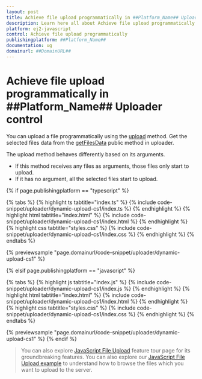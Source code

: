 ```yaml
---
layout: post
title: Achieve file upload programmatically in ##Platform_Name## Uploader control | Syncfusion
description: Learn here all about Achieve file upload programmatically in Syncfusion ##Platform_Name## Uploader control of Syncfusion Essential JS 2 and more.
platform: ej2-javascript
control: Achieve file upload programmatically 
publishingplatform: ##Platform_Name##
documentation: ug
domainurl: ##DomainURL##
---
```


# Achieve file upload programmatically in ##Platform_Name## Uploader control

You can upload a file programmatically using the [upload](../../api/uploader/#upload) method. Get the selected files data from the [getFilesData](../../api/uploader/#getfilesdata) public method in uploader.

The upload method behaves differently based on its arguments.
* If this method receives any files as arguments, those files only start to upload.
* If it has no argument, all the selected files start to upload.

{% if page.publishingplatform == "typescript" %}

 {% tabs %}
{% highlight ts tabtitle="index.ts" %}
{% include code-snippet/uploader/dynamic-upload-cs1/index.ts %}
{% endhighlight %}
{% highlight html tabtitle="index.html" %}
{% include code-snippet/uploader/dynamic-upload-cs1/index.html %}
{% endhighlight %}
{% highlight css tabtitle="styles.css" %}
{% include code-snippet/uploader/dynamic-upload-cs1/index.css %}
{% endhighlight %}
{% endtabs %}
        
{% previewsample "page.domainurl/code-snippet/uploader/dynamic-upload-cs1" %}

{% elsif page.publishingplatform == "javascript" %}

{% tabs %}
{% highlight js tabtitle="index.js" %}
{% include code-snippet/uploader/dynamic-upload-cs1/index.js %}
{% endhighlight %}
{% highlight html tabtitle="index.html" %}
{% include code-snippet/uploader/dynamic-upload-cs1/index.html %}
{% endhighlight %}
{% highlight css tabtitle="styles.css" %}
{% include code-snippet/uploader/dynamic-upload-cs1/index.css %}
{% endhighlight %}
{% endtabs %}

{% previewsample "page.domainurl/code-snippet/uploader/dynamic-upload-cs1" %}
{% endif %}

> You can also explore [JavaScript File Upload](https://www.syncfusion.com/javascript-ui-controls/js-file-upload) feature tour page for its groundbreaking features. You can also explore our [JavaScript File Upload example](https://ej2.syncfusion.com/demos/#/material/uploader/default.html) to understand how to browse the files which you want to upload to the server.